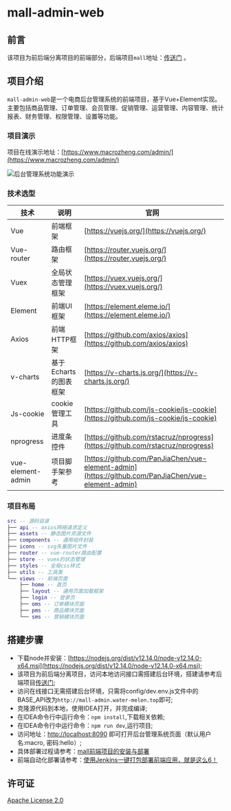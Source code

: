 # mall-admin-web
## 前言

该项目为前后端分离项目的前端部分，后端项目`mall`地址：[传送门](https://github.com/ChangSZ/mall-go) 。

## 项目介绍

`mall-admin-web`是一个电商后台管理系统的前端项目，基于Vue+Element实现。主要包括商品管理、订单管理、会员管理、促销管理、运营管理、内容管理、统计报表、财务管理、权限管理、设置等功能。

### 项目演示

项目在线演示地址：[https://www.macrozheng.com/admin/](https://www.macrozheng.com/admin/)

![后台管理系统功能演示](http://img.macrozheng.com/mall/project/mall_admin_show.png)

### 技术选型

| 技术              | 说明                  | 官网                                                                                               |
| ----------------- | --------------------- | -------------------------------------------------------------------------------------------------- |
| Vue               | 前端框架              | [https://vuejs.org/](https://vuejs.org/)                                                           |
| Vue-router        | 路由框架              | [https://router.vuejs.org/](https://router.vuejs.org/)                                             |
| Vuex              | 全局状态管理框架      | [https://vuex.vuejs.org/](https://vuex.vuejs.org/)                                                 |
| Element           | 前端UI框架            | [https://element.eleme.io/](https://element.eleme.io/)                                             |
| Axios             | 前端HTTP框架          | [https://github.com/axios/axios](https://github.com/axios/axios)                                   |
| v-charts          | 基于Echarts的图表框架 | [https://v-charts.js.org/](https://v-charts.js.org/)                                               |
| Js-cookie         | cookie管理工具        | [https://github.com/js-cookie/js-cookie](https://github.com/js-cookie/js-cookie)                   |
| nprogress         | 进度条控件            | [https://github.com/rstacruz/nprogress](https://github.com/rstacruz/nprogress)                     |
| vue-element-admin | 项目脚手架参考        | [https://github.com/PanJiaChen/vue-element-admin](https://github.com/PanJiaChen/vue-element-admin) |

### 项目布局

``` lua
src -- 源码目录
├── api -- axios网络请求定义
├── assets -- 静态图片资源文件
├── components -- 通用组件封装
├── icons -- svg矢量图片文件
├── router -- vue-router路由配置
├── store -- vuex的状态管理
├── styles -- 全局css样式
├── utils -- 工具类
└── views -- 前端页面
    ├── home -- 首页
    ├── layout -- 通用页面加载框架
    ├── login -- 登录页
    ├── oms -- 订单模块页面
    ├── pms -- 商品模块页面
    └── sms -- 营销模块页面
```

## 搭建步骤
- 下载node并安装：[https://nodejs.org/dist/v12.14.0/node-v12.14.0-x64.msi](https://nodejs.org/dist/v12.14.0/node-v12.14.0-x64.msi);
- 该项目为前后端分离项目，访问本地访问接口需搭建后台环境，搭建请参考后端项目[传送门](https://github.com/ChangSZ/mall-go);
- 访问在线接口无需搭建后台环境，只需将config/dev.env.js文件中的BASE_API改为`http://mall-admin.water-melon.top`即可;
- 克隆源代码到本地，使用IDEA打开，并完成编译;
- 在IDEA命令行中运行命令：`npm install`,下载相关依赖;
- 在IDEA命令行中运行命令：`npm run dev`,运行项目;
- 访问地址：[http://localhost:8090](http://localhost:8090) 即可打开后台管理系统页面（默认用户名:macro, 密码:hello）;
- 具体部署过程请参考：[mall前端项目的安装与部署](https://www.macrozheng.com/mall/deploy/mall_deploy_web.html)
- 前端自动化部署请参考：[使用Jenkins一键打包部署前端应用，就是这么6！](https://www.macrozheng.com/mall/reference/jenkins_vue.html)

## 许可证

[Apache License 2.0](https://github.com/ChangSZ/mall-go/blob/main/LICENSE)
